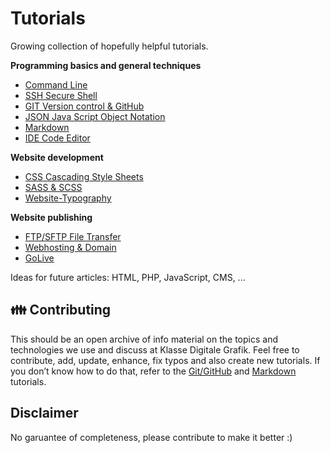 # Tutorials

Growing collection of hopefully helpful tutorials.

**Programming basics and general techniques**
- [Command Line](CommandLine.md)
- [SSH Secure Shell](SSH.md)
- [GIT Version control & GitHub](GIT.md)
- [JSON Java Script Object Notation](JSON.md)
- [Markdown](Markdown.md)
- [IDE Code Editor](IDE.md)

**Website development**
- [CSS Cascading Style Sheets](CSS.md)
- [SASS & SCSS](SCSS.md)
- [Website-Typography](Website-Typography.md)

**Website publishing**
- [FTP/SFTP File Transfer](FTP.md)
- [Webhosting & Domain](Webhosting-Domain.md)
- [GoLive](GoLive.md)

Ideas for future articles: HTML, PHP, JavaScript, CMS, ...

## 👪 Contributing

This should be an open archive of info material on the topics and technologies we use and discuss at Klasse Digitale Grafik.
Feel free to contribute, add, update, enhance, fix typos and also create new tutorials. If you don’t know how to do that, refer to the [Git/GitHub](GIT.md) and [Markdown](Markdown.md) tutorials.

## Disclaimer

No garuantee of completeness, please contribute to make it better :)
